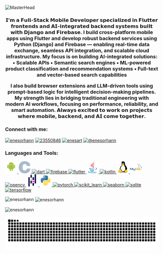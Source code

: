 ![MasterHead](https://encrypted-tbn0.gstatic.com/images?q=tbn:ANd9GcTWw7Gtl3ZIwxGLFbGDRhlpGOEjRkZRDAwwnw&s)


<h3 align="center">𝗜’𝗺 𝗮 𝗙𝘂𝗹𝗹-𝗦𝘁𝗮𝗰𝗸 𝗠𝗼𝗯𝗶𝗹𝗲 𝗗𝗲𝘃𝗲𝗹𝗼𝗽𝗲𝗿 𝘀𝗽𝗲𝗰𝗶𝗮𝗹𝗶𝘇𝗲𝗱 𝗶𝗻 𝗙𝗹𝘂𝘁𝘁𝗲𝗿 𝗳𝗿𝗼𝗻𝘁𝗲𝗻𝗱𝘀 𝗮𝗻𝗱 𝗔𝗜-𝗶𝗻𝘁𝗲𝗴𝗿𝗮𝘁𝗲𝗱 𝗯𝗮𝗰𝗸𝗲𝗻𝗱 𝘀𝘆𝘀𝘁𝗲𝗺𝘀 𝗯𝘂𝗶𝗹𝘁 𝘄𝗶𝘁𝗵 𝗗𝗷𝗮𝗻𝗴𝗼 𝗮𝗻𝗱 𝗙𝗶𝗿𝗲𝗯𝗮𝘀𝗲.
I build cross-platform mobile apps using Flutter and develop robust backend services using Python (Django) and Firebase — enabling real-time data exchange, seamless API integration, and scalable cloud infrastructure.
My focus is on building AI-integrated solutions:
• Scalable APIs
• Semantic search engines
• ML-powered product classification and recommendation systems
• Full-text and vector-based search capabilities

I also build browser extensions and LLM-driven tools using prompt-based logic for intelligent decision-making pipelines.
My strength lies in bridging traditional engineering with modern AI workflows, focusing on performance, reliability, and smart automation.
𝗔𝗹𝘄𝗮𝘆𝘀 𝗲𝘅𝗰𝗶𝘁𝗲𝗱 𝘁𝗼 𝘄𝗼𝗿𝗸 𝗼𝗻 𝗽𝗿𝗼𝗷𝗲𝗰𝘁𝘀 𝘄𝗵𝗲𝗿𝗲 𝗺𝗼𝗯𝗶𝗹𝗲, 𝗯𝗮𝗰𝗸𝗲𝗻𝗱, 𝗮𝗻𝗱 𝗔𝗜 𝗰𝗼𝗺𝗲 𝘁𝗼𝗴𝗲𝘁𝗵𝗲𝗿.</h3>

<h3 align="left">Connect with me:</h3>
<p align="left">
<a href="https://linkedin.com/in/enesorhann" target="blank"><img align="center" src="https://raw.githubusercontent.com/rahuldkjain/github-profile-readme-generator/master/src/images/icons/Social/linked-in-alt.svg" alt="enesorhann" height="30" width="40" /></a>
<a href="https://stackoverflow.com/users/23550846" target="blank"><img align="center" src="https://raw.githubusercontent.com/rahuldkjain/github-profile-readme-generator/master/src/images/icons/Social/stack-overflow.svg" alt="23550846" height="30" width="40" /></a>
<a href="https://kaggle.com/enesart" target="blank"><img align="center" src="https://raw.githubusercontent.com/rahuldkjain/github-profile-readme-generator/master/src/images/icons/Social/kaggle.svg" alt="enesart" height="30" width="40" /></a>
<a href="https://medium.com/@enesorhann" target="blank"><img align="center" src="https://raw.githubusercontent.com/rahuldkjain/github-profile-readme-generator/master/src/images/icons/Social/medium.svg" alt="@enesorhann" height="30" width="40" /></a>
</p>

<h3 align="left">Languages and Tools:</h3>
<p align="left"> <a href="https://developer.android.com" target="_blank" rel="noreferrer"> <img src="https://raw.githubusercontent.com/devicons/devicon/master/icons/android/android-original-wordmark.svg" alt="android" width="40" height="40"/> </a> <a href="https://www.cprogramming.com/" target="_blank" rel="noreferrer"> <img src="https://raw.githubusercontent.com/devicons/devicon/master/icons/c/c-original.svg" alt="c" width="40" height="40"/> </a> <a href="https://dart.dev" target="_blank" rel="noreferrer"> <img src="https://www.vectorlogo.zone/logos/dartlang/dartlang-icon.svg" alt="dart" width="40" height="40"/> </a> <a href="https://firebase.google.com/" target="_blank" rel="noreferrer"> <img src="https://www.vectorlogo.zone/logos/firebase/firebase-icon.svg" alt="firebase" width="40" height="40"/> </a> <a href="https://flutter.dev" target="_blank" rel="noreferrer"> <img src="https://www.vectorlogo.zone/logos/flutterio/flutterio-icon.svg" alt="flutter" width="40" height="40"/> </a> <a href="https://www.java.com" target="_blank" rel="noreferrer"> <img src="https://raw.githubusercontent.com/devicons/devicon/master/icons/java/java-original.svg" alt="java" width="40" height="40"/> </a> <a href="https://kotlinlang.org" target="_blank" rel="noreferrer"> <img src="https://www.vectorlogo.zone/logos/kotlinlang/kotlinlang-icon.svg" alt="kotlin" width="40" height="40"/> </a> <a href="https://www.linux.org/" target="_blank" rel="noreferrer"> <img src="https://raw.githubusercontent.com/devicons/devicon/master/icons/linux/linux-original.svg" alt="linux" width="40" height="40"/> </a> <a href="https://www.mysql.com/" target="_blank" rel="noreferrer"> <img src="https://raw.githubusercontent.com/devicons/devicon/master/icons/mysql/mysql-original-wordmark.svg" alt="mysql" width="40" height="40"/> </a> <a href="https://opencv.org/" target="_blank" rel="noreferrer"> <img src="https://www.vectorlogo.zone/logos/opencv/opencv-icon.svg" alt="opencv" width="40" height="40"/> </a> <a href="https://pandas.pydata.org/" target="_blank" rel="noreferrer"> <img src="https://raw.githubusercontent.com/devicons/devicon/2ae2a900d2f041da66e950e4d48052658d850630/icons/pandas/pandas-original.svg" alt="pandas" width="40" height="40"/> </a> <a href="https://www.python.org" target="_blank" rel="noreferrer"> <img src="https://raw.githubusercontent.com/devicons/devicon/master/icons/python/python-original.svg" alt="python" width="40" height="40"/> </a> <a href="https://pytorch.org/" target="_blank" rel="noreferrer"> <img src="https://www.vectorlogo.zone/logos/pytorch/pytorch-icon.svg" alt="pytorch" width="40" height="40"/> </a> <a href="https://scikit-learn.org/" target="_blank" rel="noreferrer"> <img src="https://upload.wikimedia.org/wikipedia/commons/0/05/Scikit_learn_logo_small.svg" alt="scikit_learn" width="40" height="40"/> </a> <a href="https://seaborn.pydata.org/" target="_blank" rel="noreferrer"> <img src="https://seaborn.pydata.org/_images/logo-mark-lightbg.svg" alt="seaborn" width="40" height="40"/> </a> <a href="https://www.sqlite.org/" target="_blank" rel="noreferrer"> <img src="https://www.vectorlogo.zone/logos/sqlite/sqlite-icon.svg" alt="sqlite" width="40" height="40"/> </a> <a href="https://www.tensorflow.org" target="_blank" rel="noreferrer"> <img src="https://www.vectorlogo.zone/logos/tensorflow/tensorflow-icon.svg" alt="tensorflow" width="40" height="40"/> </a> </p>

<p><img align="left" src="https://github-readme-stats.vercel.app/api/top-langs?username=enesorhann&show_icons=true&locale=en&layout=compact" alt="enesorhann" /></p>

<p>&nbsp;<img align="center" src="https://github-readme-stats.vercel.app/api?username=enesorhann&show_icons=true&locale=en" alt="enesorhann" /></p>

<p><img align="center" src="https://github-readme-streak-stats.herokuapp.com/?user=enesorhann&" alt="enesorhann" /></p>

<picture>
  <source media="(prefers-color-scheme: dark)" srcset="https://raw.githubusercontent.com/enesorhann/enesorhann/output/github-contribution-grid-snake-dark.svg">
  <source media="(prefers-color-scheme: light)" srcset="https://raw.githubusercontent.com/enesorhann/enesorhann/output/github-contribution-grid-snake.svg">
  <img alt="github contribution grid snake animation" src="https://raw.githubusercontent.com/enesorhann/enesorhann/output/github-contribution-grid-snake.svg">
</picture>
